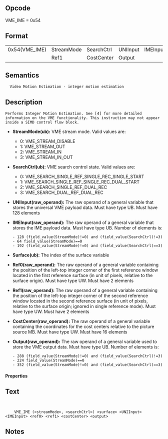 <!---======================= begin_copyright_notice ============================

Copyright (c) 2019-2021 Intel Corporation

Permission is hereby granted, free of charge, to any person obtaining a copy
of this software and associated documentation files (the "Software"),
to deal in the Software without restriction, including without limitation
the rights to use, copy, modify, merge, publish, distribute, sublicense,
and/or sell copies of the Software, and to permit persons to whom
the Software is furnished to do so, subject to the following conditions:

The above copyright notice and this permission notice shall be included
in all copies or substantial portions of the Software.

THE SOFTWARE IS PROVIDED "AS IS", WITHOUT WARRANTY OF ANY KIND, EXPRESS OR
IMPLIED, INCLUDING BUT NOT LIMITED TO THE WARRANTIES OF MERCHANTABILITY,
FITNESS FOR A PARTICULAR PURPOSE AND NONINFRINGEMENT. IN NO EVENT SHALL THE
AUTHORS OR COPYRIGHT HOLDERS BE LIABLE FOR ANY CLAIM, DAMAGES OR OTHER
LIABILITY, WHETHER IN AN ACTION OF CONTRACT, TORT OR OTHERWISE, ARISING
FROM, OUT OF OR IN CONNECTION WITH THE SOFTWARE OR THE USE OR OTHER DEALINGS
IN THE SOFTWARE.

============================= end_copyright_notice ==========================-->

 

## Opcode

  VME_IME = 0x54

## Format

| | | | | | | |
| --- | --- | --- | --- | --- | --- | --- |
| 0x54(VME_IME) | StreamMode | SearchCtrl | UNIInput | IMEInput | Surface | Ref0 |
|               | Ref1       | CostCenter | Output   |          |         |      |


## Semantics




      Video Motion Estimation - integer motion estimation

## Description



    Performs Integer Motion Estimation. See [4] for more detailed information on the VME functionality. This instruction may not appear inside a SIMD control flow block.

- **StreamMode(ub):** VME stream mode. Valid values are:
 
  - 0: VME_STREAM_DISABLE 
  - 1: VME_STREAM_OUT 
  - 2: VME_STREAM_IN 
  - 3: VME_STREAM_IN_OUT
- **SearchCtrl(ub):** VME search control state. Valid values are:
 
  - 0: VME_SEARCH_SINGLE_REF_SINGLE_REC_SINGLE_START 
  - 1: VME_SEARCH_SINGLE_REF_SINGLE_REC_DUAL_START 
  - 2: VME_SEARCH_SINGLE_REF_DUAL_REC 
  - 3: VME_SEARCH_DUAL_REF_DUAL_REC
- **UNIInput(raw_operand):** The raw operand of a general variable that stores the universal VME payload data. Must have type UB. Must have 128 elements

- **IMEInput(raw_operand):** The raw operand of a general variable that stores the IME payload data. Must have type UB. Number of elements is:

      - 128 (field_value(StreamMode)!=0) and (field_value(SearchCtrl)!=3)
      - 64 field_value(StreamMode)==0
      - 192 (field_value(StreamMode)!=0) and (field_value(SearchCtrl)==3)
- **Surface(ub):** The index of the surface variable

- **Ref0(raw_operand):** The raw operand of a general variable containing the position of the left-top integer corner of the first reference window located in the first reference surface (in unit of pixels, relative to the surface origin). Must have type UW. Must have 2 elements

- **Ref1(raw_operand):** The raw operand of a general variable containing the position of the left-top integer corner of the second reference window located in the second reference surface (in unit of pixels, relative to the surface origin; ignored in single reference mode). Must have type UW. Must have 2 elements

- **CostCenter(raw_operand):** The raw operand of a general variable containing the coordinates for the cost centers relative to the picture source MB. Must have type UW. Must have 16 elements

- **Output(raw_operand):** The raw operand of a general variable used to store the VME output data. Must have type UB. Number of elements is:

      - 288 (field_value(StreamMode)!=0) and (field_value(SearchCtrl)!=3)
      - 224 field_value(StreamMode)==0
      - 352 (field_value(StreamMode)!=0) and (field_value(SearchCtrl)==3)
#### Properties


## Text
```
    

    VME_IME (<streamMode>, <searchCtrl>) <surface> <UNIInput> <IMEInput> <ref0> <ref1> <costCenter> <output>
```



## Notes


